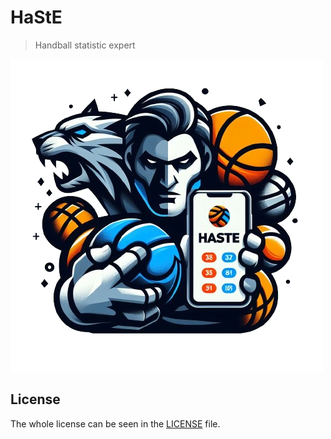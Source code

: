 # HaStE

> Handball statistic expert

![Logo](./public/logo.png)

## License
The whole license can be seen in the [LICENSE](./LICENSE) file.
